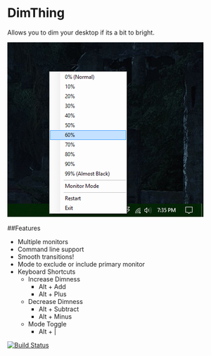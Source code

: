 DimThing
=========

Allows you to dim your desktop if its a bit to bright.

![Preview](PREVIEW.png)

##Features
- Multiple monitors
- Command line support
- Smooth transitions!
- Mode to exclude or include primary monitor
- Keyboard Shortcuts
  - Increase Dimness
    - Alt + Add
    - Alt + Plus
  - Decrease Dimness
    - Alt + Subtract
    - Alt + Minus
  - Mode Toggle
    - Alt + |

[![Build Status](https://travis-ci.org/LaserFlash/DimThing.svg?branch=master)](https://travis-ci.org/LaserFlash/DimThing)
